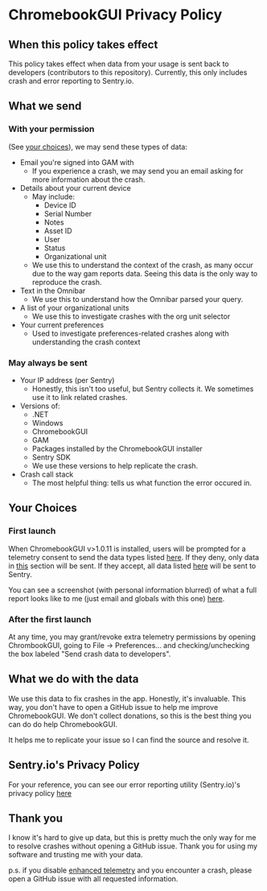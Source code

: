 # ChromebookGUI Privacy Policy
## When this policy takes effect
This policy takes effect when data from your usage is sent back to developers (contributors to this repository). Currently, this only includes crash and error reporting to Sentry.io.

## What we send
### With your permission
(See [your choices](#your-choices)), we may send these types of data:

- Email you're signed into GAM with
  - If you experience a crash, we may send you an email asking for more information about the crash.
- Details about your current device
  - May include:
    - Device ID
    - Serial Number
    - Notes
    - Asset ID
    - User
    - Status
    - Organizational unit
  - We use this to understand the context of the crash, as many occur due to the way gam reports data. Seeing this data is the only way to reproduce the crash.
- Text in the Omnibar
  - We use this to understand how the Omnibar parsed your query.
- A list of your organizational units
  - We use this to investigate crashes with the org unit selector
- Your current preferences
  - Used to investigate preferences-related crashes along with understanding the crash context
  
### May always be sent
- Your IP address (per Sentry)
  - Honestly, this isn't too useful, but Sentry collects it. We sometimes use it to link related crashes.
- Versions of:
  - .NET
  - Windows
  - ChromebookGUI
  - GAM
  - Packages installed by the ChromebookGUI installer
  - Sentry SDK
  - We use these versions to help replicate the crash.
- Crash call stack
  - The most helpful thing: tells us what function the error occured in.
 
  
## Your Choices
### First launch
When ChromebookGUI v>1.0.11 is installed, users will be prompted for a telemetry consent to send the data types listed [here](#with-your-permission). If they deny, only data in [this](#may-always-be-sent) section will be sent. If they accept, all data listed [here](#what-we-send) will be sent to Sentry.

You can see a screenshot (with personal information blurred) of what a full report looks like to me (just email and globals with this one) [here](/images/sample-sentry.png).

### After the first launch
At any time, you may grant/revoke extra telemetry permissions by opening ChrombookGUI, going to File -> Preferences... and checking/unchecking the box labeled "Send crash data to developers".

## What we do with the data
We use this data to fix crashes in the app. Honestly, it's invaluable. This way, you don't have to open a GitHub issue to help me improve ChromebookGUI. We don't collect donations, so this is the best thing you can do do help ChromebookGUI.

It helps me to replicate your issue so I can find the source and resolve it.

## Sentry.io's Privacy Policy
For your reference, you can see our error reporting utility (Sentry.io)'s privacy policy [here](https://sentry.io/privacy/)

## Thank you
I know it's hard to give up data, but this is pretty much the only way for me to resolve crashes without opening a GitHub issue. 
Thank you for using my software and trusting me with your data.

p.s. if you disable [enhanced telemetry](#with-your-permission) and you encounter a crash, please open a GitHub issue with all requested information.
